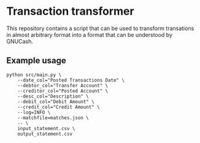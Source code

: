 # Transaction transformer

This repository contains a script that can be used to transform
transations in almost arbitrary format into a format that can be
understood by GNUCash.

## Example usage
```
python src/main.py \
    --date_col="Posted Transactions Date" \
    --debtor_col="Transfer Account" \
    --creditor_col="Posted Account" \
    --desc_col="Description" \
    --debit_col="Debit Amount" \
    --credit_col="Credit Amount" \
    --log=INFO \
    --matchfile=matches.json \
    -- \
    input_statement.csv \
    output_statement.csv
```